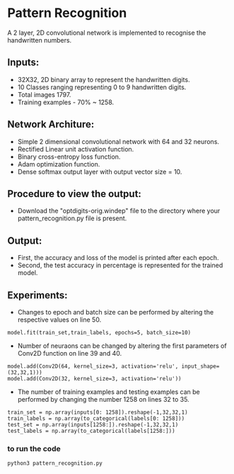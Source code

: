 # Pattern Recognition
A 2 layer, 2D convolutional network is implemented to recognise the handwritten numbers.

## Inputs:
* 32X32, 2D binary array to represent the handwritten digits.
* 10 Classes ranging representing 0 to 9 handwritten digits.
* Total images 1797.
* Training examples - 70% ~ 1258.

## Network Architure:
* Simple 2 dimensional convolutional network with 64 and 32 neurons.
* Rectified Linear unit activation function.
* Binary cross-entropy loss function.
* Adam optimization function.
* Dense softmax output layer with output vector size = 10.

## Procedure to view the output:
* Download the "optdigits-orig.windep" file to the directory where your pattern_recognition.py file is present.

## Output:
* First, the accuracy and loss of the model is printed after each epoch.
* Second, the test accuracy in percentage is represented for the trained model.

## Experiments:
* Changes to epoch and batch size can be performed by altering the respective values on line 50.
```
model.fit(train_set,train_labels, epochs=5, batch_size=10)
```
* Number of neuraons can be changed by altering the first parameters of Conv2D function on line 39 and 40.
```
model.add(Conv2D(64, kernel_size=3, activation='relu', input_shape=(32,32,1)))
model.add(Conv2D(32, kernel_size=3, activation='relu'))
```
* The number of training examples and testing examples can be performed by changing the number 1258 on lines 32 to 35.
```
train_set = np.array(inputs[0: 1258]).reshape(-1,32,32,1)
train_labels = np.array(to_categorical(labels[0: 1258]))
test_set = np.array(inputs[1258:]).reshape(-1,32,32,1)
test_labels = np.array(to_categorical(labels[1258:]))
```

### to run the code 
``` 
python3 pattern_recognition.py 
```
